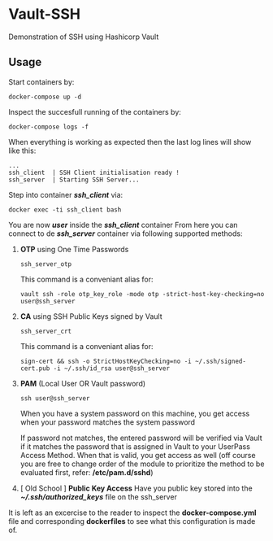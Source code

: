 # Vault-SSH
Demonstration of SSH using Hashicorp Vault

## Usage

Start containers by:

```
docker-compose up -d
```

Inspect the succesfull running of the containers by:

```
docker-compose logs -f
```

When everything is working as expected then the last log lines will show like this:

```
...
ssh_client  | SSH Client initialisation ready !
ssh_server  | Starting SSH Server...
```

Step into container ***ssh_client*** via:

```
docker exec -ti ssh_client bash
```

You are now ***user*** inside the ***ssh_client*** container
From here you can connect to de ***ssh_server*** container via following supported methods:

1) **OTP** using One Time Passwords
   ```
   ssh_server_otp
   ```

   This command is a conveniant alias for:
   ```
   vault ssh -role otp_key_role -mode otp -strict-host-key-checking=no user@ssh_server
   ```

2) **CA** using SSH Public Keys signed by Vault
   ```
   ssh_server_crt
   ```
   This command is a conveniant alias for:
   ```
   sign-cert && ssh -o StrictHostKeyChecking=no -i ~/.ssh/signed-cert.pub -i ~/.ssh/id_rsa user@ssh_server
   ```

3) **PAM** (Local User OR Vault password) 
   ```
   ssh user@ssh_server
   ```
   When you have a system password on this machine, you get access when your password matches the system password

   If password not matches, the entered password will be verified via Vault if it matches the password that is assigned in Vault to your UserPass Access Method. When that is valid, you get access as well (off course you are free to change order of the module to prioritize the method to be evaluated first, refer: **/etc/pam.d/sshd**)
   <br/>

4) [ Old School ] **Public Key Access**
    Have you public key stored into the ***~/.ssh/authorized_keys*** file on the ssh_server

It is left as an excercise to the reader to inspect the **docker-compose.yml** file and corresponding **dockerfiles** to see what this configuration is made of.




